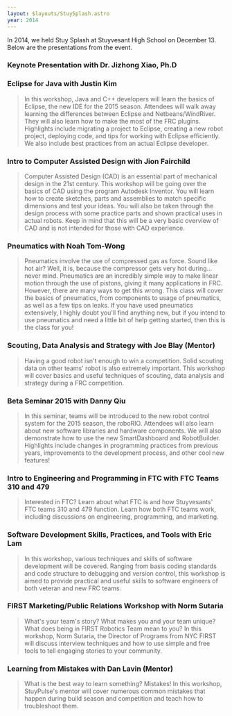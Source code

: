 ```yaml
---
layout: $layouts/StuySplash.astro
year: 2014
---
```


In 2014, we held Stuy Splash at Stuyvesant High School on December 13. Below are the presentations from the event.

### Keynote Presentation with Dr. Jizhong Xiao, Ph.D

### Eclipse for Java with Justin Kim
> In this workshop, Java and C++ developers will learn the basics of Eclipse, the new IDE for the 2015 season. Attendees will walk away learning the differences between Eclipse and Netbeans/WindRiver. They will also learn how to make the most of the FRC plugins. Highlights include migrating a project to Eclipse, creating a new robot project, deploying code, and tips for working with Eclipse efficiently. We also include best practices from an actual Eclipse developer.

### Intro to Computer Assisted Design with Jion Fairchild
> Computer Assisted Design (CAD) is an essential part of mechanical design in the 21st century. This workshop will be going over the basics of CAD using the program Autodesk Inventor. You will learn how to create sketches, parts and assemblies to match specific dimensions and test your ideas. You will also be taken through the design process with some practice parts and shown practical uses in actual robots. Keep in mind that this will be a very basic overview of CAD and is not intended for those with CAD experience. 

### Pneumatics with Noah Tom-Wong
> Pneumatics involve the use of compressed gas as force. Sound like hot air? Well, it is, because the compressor gets very hot during... never mind. Pneumatics are an incredibly simple way to make linear motion through the use of pistons, giving it many applications in FRC. However, there are many ways to get this wrong. This class will cover the basics of pneumatics, from components to usage of pneumatics, as well as a few tips on leaks. If you have used pneumatics extensively, I highly doubt you'll find anything new, but if you intend to use pneumatics and need a little bit of help getting started, then this is the class for you!

### Scouting, Data Analysis and Strategy with Joe Blay (Mentor) 
> Having a good robot isn't enough to win a competition. Solid scouting data on other teams' robot is also extremely important. This workshop will cover basics and useful techniques of scouting, data analysis and strategy during a FRC competition.

### Beta Seminar 2015 with Danny Qiu
> In this seminar, teams will be introduced to the new robot control system for the 2015 season, the roboRIO. Attendees will also learn about new software libraries and hardware components. We will also demonstrate how to use the new SmartDashboard and RobotBuilder. Highlights include changes in programming practices from previous years, improvements to the development process, and other cool new features!

### Intro to Engineering and Programming in FTC with FTC Teams 310 and 479
> Interested in FTC? Learn about what FTC is and how Stuyvesants' FTC teams 310 and 479 function. Learn how both FTC teams work, including discussions on engineering, programming, and marketing.

### Software Development Skills, Practices, and Tools with Eric Lam
> In this workshop, various techniques and skills of software development will be covered. Ranging from basis coding standards and code structure to debugging and version control, this workshop is aimed to provide practical and useful skills to software engineers of both veteran and new FRC teams. 

### FIRST Marketing/Public Relations Workshop with Norm Sutaria
> What's your team's story? What makes you and your team unique? What does being in FIRST Robotics Team mean to you? In this workshop, Norm Sutaria, the Director of Programs from NYC FIRST will discuss interview techniques and how to use simple and free tools to tell engaging stories to your community.

### Learning from Mistakes with Dan Lavin (Mentor)
> What is the best way to learn something? Mistakes! In this workshop, StuyPulse's mentor will cover numerous common mistakes that happen during build season and competition and teach how to troubleshoot them. 
